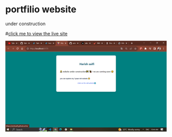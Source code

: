 # portfilio website 

under construction

#<a href="https://arishsaifi.vercel.app/" >click me to view the live site </a>

<img src="./image.png">

